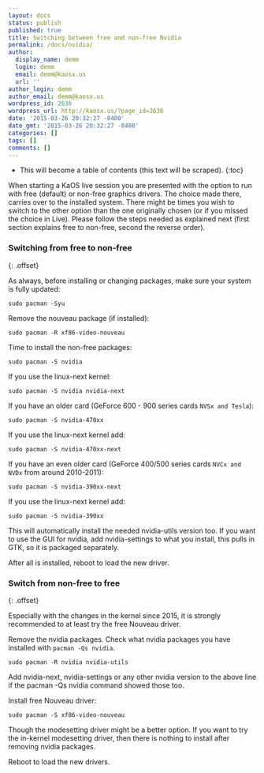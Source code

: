 ```yaml
---
layout: docs
status: publish
published: true
title: Switching between free and non-free Nvidia
permalink: /docs/nvidia/
author:
  display_name: demm
  login: demm
  email: demm@kaosx.us
  url: ''
author_login: demm
author_email: demm@kaosx.us
wordpress_id: 2636
wordpress_url: http://kaosx.us/?page_id=2636
date: '2015-03-26 20:32:27 -0400'
date_gmt: '2015-03-26 20:32:27 -0400'
categories: []
tags: []
comments: []
---
```

* This will become a table of contents (this text will be scraped).
{:toc}

When starting a KaOS live session you are presented with the option to run with free (default) or non-free graphics drivers. The choice made there, carries over to the installed system. There might be times you wish to switch to the other option than the one originally chosen (or if you missed the choice in Live). Please follow the steps needed as explained next (first section explains free to non-free, second the reverse order).

### Switching from free to non-free
{: .offset}

As always, before installing or changing packages, make sure your system is fully updated:

```
sudo pacman -Syu
```

Remove the nouveau package (if installed):

```
sudo pacman -R xf86-video-nouveau
```

Time to install the non-free packages:

```
sudo pacman -S nvidia
```

If you use the linux-next kernel:

```
sudo pacman -S nvidia nvidia-next
```

If you have an older card (GeForce 600 - 900 series cards `NVSx and Tesla`):

```
sudo pacman -S nvidia-470xx
```

If you use the linux-next kernel add:

```
sudo pacman -S nvidia-470xx-next
```

If you have an even older card (GeForce 400/500 series cards `NVCx and NVDx` from around 2010-2011):

```
sudo pacman -S nvidia-390xx-next
```

If you use the linux-next kernel add:

```
sudo pacman -S nvidia-390xx
```

This will automatically install the needed nvidia-utils version too. If you want to use the GUI for nvidia, add nvidia-settings to what you install, this pulls in GTK, so it is packaged separately.

After all is installed, reboot to load the new driver.

### Switch from non-free to free
{: .offset}

Especially with the changes in the kernel since 2015, it is strongly recommended to at least try the free Nouveau driver.

Remove the nvidia packages. Check what nvidia packages you have installed with `pacman -Qs nvidia`.

```
sudo pacman -R nvidia nvidia-utils
```

Add nvidia-next, nvidia-settings or any other nvidia version to the above line if the pacman -Qs nvidia command showed those too.

Install free Nouveau driver:

```
sudo pacman -S xf86-video-nouveau
```
Though the modesetting driver might be a better option. If you want to try the in-kernel modesetting driver, then there is nothing to install after removing nvidia packages.

Reboot to load the new drivers.
